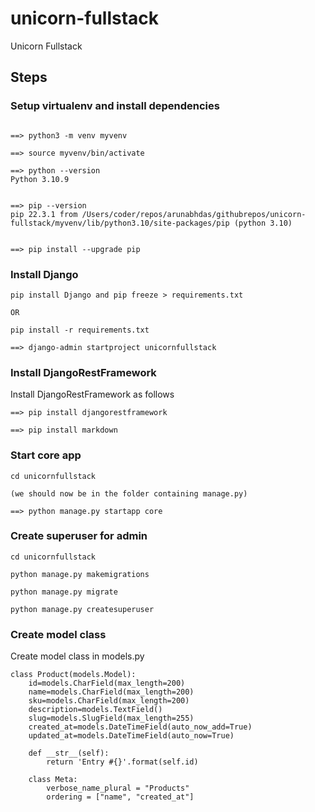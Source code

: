 # unicorn-fullstack
Unicorn Fullstack


## Steps

### Setup virtualenv and install dependencies
```

==> python3 -m venv myvenv

==> source myvenv/bin/activate

==> python --version
Python 3.10.9


==> pip --version
pip 22.3.1 from /Users/coder/repos/arunabhdas/githubrepos/unicorn-fullstack/myvenv/lib/python3.10/site-packages/pip (python 3.10)


==> pip install --upgrade pip
```

### Install Django

```
pip install Django and pip freeze > requirements.txt

OR

pip install -r requirements.txt

==> django-admin startproject unicornfullstack

```


### Install DjangoRestFramework

Install DjangoRestFramework as follows

```
==> pip install djangorestframework

==> pip install markdown
```

### Start core app

```
cd unicornfullstack

(we should now be in the folder containing manage.py)

==> python manage.py startapp core
```

### Create superuser for admin

```
cd unicornfullstack

python manage.py makemigrations

python manage.py migrate

python manage.py createsuperuser

```

### Create model class

Create model class in models.py
```
class Product(models.Model):
    id=models.CharField(max_length=200)
    name=models.CharField(max_length=200)
    sku=models.CharField(max_length=200)
    description=models.TextField()
    slug=models.SlugField(max_length=255)
    created_at=models.DateTimeField(auto_now_add=True)
    updated_at=models.DateTimeField(auto_now=True)

    def __str__(self):
        return 'Entry #{}'.format(self.id)

    class Meta:
        verbose_name_plural = "Products"
        ordering = ["name", "created_at"]

```
